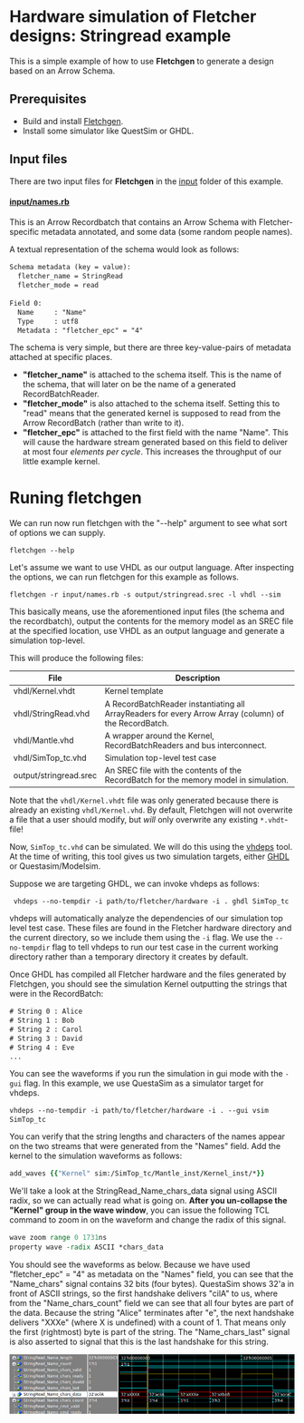 # Hardware simulation of Fletcher designs: Stringread example

This is a simple example of how to use **Fletchgen** to generate a design based on an Arrow Schema.

## Prerequisites

* Build and install [Fletchgen](../../fletchgen/README.md).
* Install some simulator like QuestSim or GHDL.

## Input files

There are two input files for **Fletchgen** in the [input](input/) folder of this example.

#### [input/names.rb](input/names.rb)

This is an Arrow Recordbatch that contains an Arrow Schema with Fletcher-specific metadata annotated, and some data
(some random people names).

A textual representation of the schema would look as follows:
 
```
Schema metadata (key = value):
  fletcher_name = StringRead
  fletcher_mode = read
             
Field 0:
  Name     : "Name"
  Type     : utf8 
  Metadata : "fletcher_epc" = "4"
```

The schema is very simple, but there are three key-value-pairs of metadata attached at specific places.
* **"fletcher_name"** is attached to the schema itself. This is the name of the schema, that will later on be the name
of a generated RecordBatchReader.
* **"fletcher_mode"** is also attached to the schema itself. Setting this to "read" means that the generated kernel 
is supposed to read from the Arrow RecordBatch (rather than write to it).
* **"fletcher_epc"** is attached to the first field with the name "Name". This will cause the hardware stream generated based on 
  this field to deliver at most four *elements per cycle*. This increases the throughput of our little example kernel.

# Runing fletchgen

We can run now run fletchgen with the "--help" argument to see what sort of options we can supply.
```console
fletchgen --help
```

Let's assume we want to use VHDL as our output language. 
After inspecting the options, we can run fletchgen for this example as follows.

 ```console
fletchgen -r input/names.rb -s output/stringread.srec -l vhdl --sim
```

This basically means, use the aforementioned input files (the schema and the recordbatch), output the contents for the
memory model as an SREC file at the specified location, use VHDL as an output language and generate a simulation 
top-level.

This will produce the following files:

| File                                  | Description                                                                  |
|---------------------------------------|------------------------------------------------------------------------------|
| vhdl/Kernel.vhdt                      | Kernel template                                                              |
| vhdl/StringRead.vhd                   | A RecordBatchReader instantiating all ArrayReaders for every Arrow Array (column) of the RecordBatch. |
| vhdl/Mantle.vhd                       | A wrapper around the Kernel, RecordBatchReaders and bus interconnect.        |
| vhdl/SimTop_tc.vhd                    | Simulation top-level test case                                               |
| output/stringread.srec                | An SREC file with the contents of the RecordBatch for the memory model in simulation. |

Note that the `vhdl/Kernel.vhdt` file was only generated because there is already an existing `vhdl/Kernel.vhd`. By
default, Fletchgen will not overwrite a file that a user should modify, but *will* only overwrite any existing 
`*.vhdt`-file!

Now, `SimTop_tc.vhd` can be simulated. We will do this using the [vhdeps](https://github.com/abs-tudelft/vhdeps) tool. 
At the time of writing, this tool gives us two simulation targets, either [GHDL](https://github.com/ghdl/ghdl) 
or Questasim/Modelsim.

Suppose we are targeting GHDL, we can invoke vhdeps as follows:

```console
 vhdeps --no-tempdir -i path/to/fletcher/hardware -i . ghdl SimTop_tc
```

vhdeps will automatically analyze the dependencies of our simulation top level test case. These files are found in 
the Fletcher hardware directory and the current directory, so we include them using the ```-i``` flag.
We use the ```--no-tempdir``` flag to tell vhdeps to run our test case in the current working directory rather than
a temporary directory it creates by default.
 
Once GHDL has compiled all Fletcher hardware and the files generated by Fletchgen, you should see the simulation Kernel 
outputting the strings that were in the RecordBatch:
 
```
# String 0 : Alice
# String 1 : Bob
# String 2 : Carol
# String 3 : David
# String 4 : Eve
...
```

You can see the waveforms if you run the simulation in gui mode with the ```-gui``` flag. 
In this example, we use QuestaSim as a simulator target for vhdeps.
```console
vhdeps --no-tempdir -i path/to/fletcher/hardware -i . --gui vsim SimTop_tc
```

You can verify that the string lengths and characters of the names appear on the two streams that were generated from
the "Names" field. Add the kernel to the simulation waveforms as follows:

```tcl
add_waves {{"Kernel" sim:/SimTop_tc/Mantle_inst/Kernel_inst/*}}
```

We'll take a look at the StringRead_Name_chars_data signal using ASCII radix, so we can actually read what is going on.
**After you un-collapse the "Kernel" group in the wave window**, you can issue the following TCL command to zoom in on the
waveform and change the radix of this signal.

```tcl
wave zoom range 0 1731ns
property wave -radix ASCII *chars_data 
```

You should see the waveforms as below. Because we have used "fletcher_epc" = "4" as metadata on the "Names" field, you 
can see that the "Name_chars" signal contains 32 bits (four bytes). QuestaSim shows 32'a in front of ASCII strings, so 
the first handshake delivers "cilA" to us, where from the "Name_chars_count" field we can see that all four bytes are 
part of the data. Because the string "Alice" terminates after "e", the next handshake delivers "XXXe" (where X is 
undefined) with a count of 1. That means only the first (rightmost) byte is part of the string. The "Name_chars_last" 
signal is also asserted to signal that this is the last handshake for this string.

![Example output](doc/example.png)

